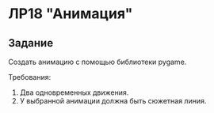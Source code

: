 # ЛР18 "Анимация"

## Задание

Создать анимацию с помощью библиотеки pygame.

Требования:

1. Два одновременных движения.
1. У выбранной анимации должна быть сюжетная линия.
